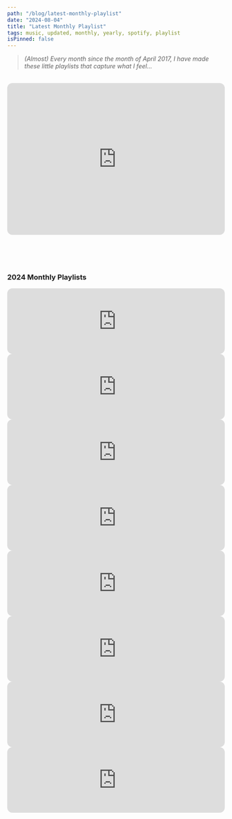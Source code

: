 ```yaml
---
path: "/blog/latest-monthly-playlist"
date: "2024-08-04"
title: "Latest Monthly Playlist"
tags: music, updated, monthly, yearly, spotify, playlist
isPinned: false
---
```

<blockquote><i>(Almost) Every month since the month of April 2017, I have made these little playlists that capture what I feel...</i></blockquote>

<br />

<iframe style="border-radius:12px" src="https://open.spotify.com/embed/playlist/0yBnJNuSXX6Xz9J2Oj1z2W?utm_source=generator" width="100%" height="352" frameBorder="0" allowfullscreen="" allow="autoplay; clipboard-write; encrypted-media; fullscreen; picture-in-picture" loading="lazy"></iframe>

<br /><br /><br />

<h3>2024 Monthly Playlists</h3>

<iframe style="border-radius:12px" src="https://open.spotify.com/embed/playlist/5d4zuIofRFQNqWqftNGURE?utm_source=generator" width="100%" height="152" frameBorder="0" allowfullscreen="" allow="autoplay; clipboard-write; encrypted-media; fullscreen; picture-in-picture" loading="lazy"></iframe>
<iframe style="border-radius:12px" src="https://open.spotify.com/embed/playlist/0yBnJNuSXX6Xz9J2Oj1z2W?utm_source=generator" width="100%" height="152" frameBorder="0" allowfullscreen="" allow="autoplay; clipboard-write; encrypted-media; fullscreen; picture-in-picture" loading="lazy"></iframe>
<iframe style="border-radius:12px" src="https://open.spotify.com/embed/playlist/1K0C9X2ZHlcI2ofBLBA6uy?utm_source=generator" width="100%" height="152" frameBorder="0" allowfullscreen="" allow="autoplay; clipboard-write; encrypted-media; fullscreen; picture-in-picture" loading="lazy"></iframe>
<iframe style="border-radius:12px" src="https://open.spotify.com/embed/playlist/17fcwXJS5yjbA8S6mRyUwm?utm_source=generator" width="100%" height="152" frameBorder="0" allowfullscreen="" allow="autoplay; clipboard-write; encrypted-media; fullscreen; picture-in-picture" loading="lazy"></iframe>
<iframe style="border-radius:12px" src="https://open.spotify.com/embed/playlist/08x2IFaKNtsmQcHqmQHNvH?utm_source=generator" width="100%" height="152" frameBorder="0" allowfullscreen="" allow="autoplay; clipboard-write; encrypted-media; fullscreen; picture-in-picture" loading="lazy"></iframe>
<iframe style="border-radius:12px" src="https://open.spotify.com/embed/playlist/04L7bPJqrhjB0LivEXe3gx?utm_source=generator" width="100%" height="152" frameBorder="0" allowfullscreen="" allow="autoplay; clipboard-write; encrypted-media; fullscreen; picture-in-picture" loading="lazy"></iframe>
<iframe style="border-radius:12px" src="https://open.spotify.com/embed/playlist/76u0CtZruVPf61ht9QzuOh?utm_source=generator" width="100%" height="152" frameBorder="0" allowfullscreen="" allow="autoplay; clipboard-write; encrypted-media; fullscreen; picture-in-picture" loading="lazy"></iframe>
<iframe style="border-radius:12px" src="https://open.spotify.com/embed/playlist/3WBIHdEiVtXXifGbvggRtu?utm_source=generator" width="100%" height="152" frameBorder="0" allowfullscreen="" allow="autoplay; clipboard-write; encrypted-media; fullscreen; picture-in-picture" loading="lazy"></iframe>
